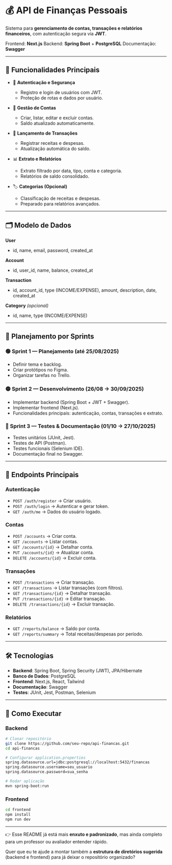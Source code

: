 # 💰 API de Finanças Pessoais

Sistema para **gerenciamento de contas, transações e relatórios financeiros**, com autenticação segura via **JWT**.

Frontend: **Next.js**
Backend: **Spring Boot** + **PostgreSQL**
Documentação: **Swagger**

---

## 📌 Funcionalidades Principais

* 🔐 **Autenticação e Segurança**

  * Registro e login de usuários com JWT.
  * Proteção de rotas e dados por usuário.

* 🏦 **Gestão de Contas**

  * Criar, listar, editar e excluir contas.
  * Saldo atualizado automaticamente.

* 💸 **Lançamento de Transações**

  * Registrar receitas e despesas.
  * Atualização automática do saldo.

* 📊 **Extrato e Relatórios**

  * Extrato filtrado por data, tipo, conta e categoria.
  * Relatórios de saldo consolidado.

* 🏷️ **Categorias (Opcional)**

  * Classificação de receitas e despesas.
  * Preparado para relatórios avançados.

---

## 🗂️ Modelo de Dados

**User**

* id, name, email, password, created\_at

**Account**

* id, user\_id, name, balance, created\_at

**Transaction**

* id, account\_id, type (INCOME/EXPENSE), amount, description, date, created\_at

**Category** *(opcional)*

* id, name, type (INCOME/EXPENSE)

---

## 📅 Planejamento por Sprints

### 🟢 Sprint 1 — Planejamento (até 25/08/2025)

* Definir tema e backlog.
* Criar protótipos no Figma.
* Organizar tarefas no Trello.

### 🟡 Sprint 2 — Desenvolvimento (26/08 → 30/09/2025)

* Implementar backend (Spring Boot + JWT + Swagger).
* Implementar frontend (Next.js).
* Funcionalidades principais: autenticação, contas, transações e extrato.

### 🔵 Sprint 3 — Testes & Documentação (01/10 → 27/10/2025)

* Testes unitários (JUnit, Jest).
* Testes de API (Postman).
* Testes funcionais (Selenium IDE).
* Documentação final no Swagger.

---

## 🔑 Endpoints Principais

### Autenticação

* `POST /auth/register` → Criar usuário.
* `POST /auth/login` → Autenticar e gerar token.
* `GET /auth/me` → Dados do usuário logado.

### Contas

* `POST /accounts` → Criar conta.
* `GET /accounts` → Listar contas.
* `GET /accounts/{id}` → Detalhar conta.
* `PUT /accounts/{id}` → Atualizar conta.
* `DELETE /accounts/{id}` → Excluir conta.

### Transações

* `POST /transactions` → Criar transação.
* `GET /transactions` → Listar transações (com filtros).
* `GET /transactions/{id}` → Detalhar transação.
* `PUT /transactions/{id}` → Editar transação.
* `DELETE /transactions/{id}` → Excluir transação.

### Relatórios

* `GET /reports/balance` → Saldo por conta.
* `GET /reports/summary` → Total receitas/despesas por período.

---

## 🛠️ Tecnologias

* **Backend**: Spring Boot, Spring Security (JWT), JPA/Hibernate
* **Banco de Dados**: PostgreSQL
* **Frontend**: Next.js, React, Tailwind
* **Documentação**: Swagger
* **Testes**: JUnit, Jest, Postman, Selenium

---

## 🚀 Como Executar

### Backend

```bash
# Clonar repositório
git clone https://github.com/seu-repo/api-financas.git
cd api-financas

# Configurar application.properties
spring.datasource.url=jdbc:postgresql://localhost:5432/financas
spring.datasource.username=seu_usuario
spring.datasource.password=sua_senha

# Rodar aplicação
mvn spring-boot:run
```

### Frontend

```bash
cd frontend
npm install
npm run dev
```

---

👉 Esse README já está mais **enxuto e padronizado**, mas ainda completo para um professor ou avaliador entender rápido.

Quer que eu te ajude a montar também a **estrutura de diretórios sugerida** (backend e frontend) para já deixar o repositório organizado?
